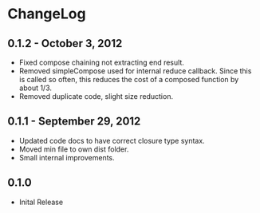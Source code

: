# ChangeLog #

## 0.1.2 - October 3, 2012 ##
* Fixed compose chaining not extracting end result.
* Removed simpleCompose used for internal reduce callback. Since this is called
so often, this reduces the cost of a composed function by about 1/3.
* Removed duplicate code, slight size reduction.

## 0.1.1 - September 29, 2012 ##
* Updated code docs to have correct closure type syntax.
* Moved min file to own dist folder.
* Small internal improvements.

## 0.1.0 ##
* Inital Release
